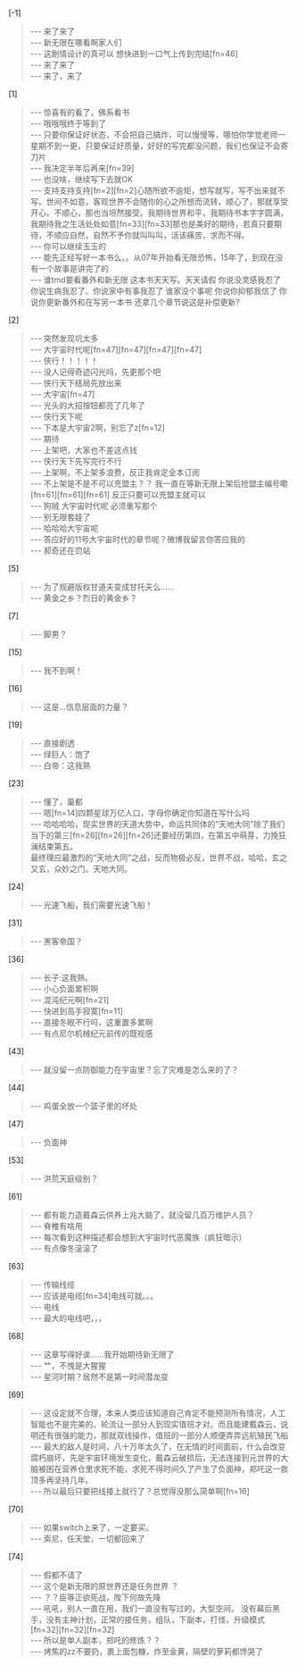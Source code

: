 
[-1] 
>--- 来了来了<br>
>--- 新无限在哪看啊家人们<br>
>--- 这剧情设计的真可以 想快进到一口气上传到完结[fn=46]<br>
>--- 来了来了<br>
>--- 来了，来了<br>

[1] 
>--- 惊喜有的看了，佛系看书<br>
>--- 哦哦哦终于等到了<br>
>--- 只要你保证好状态，不会把自己搞炸，可以慢慢等，哪怕你学觉老师一星期不到一更，只要保证好质量，好好的写完都没问题，我们也保证不会寄刀片<br>
>--- 我决定半年后再来[fn=39]<br>
>--- 也没啥，继续写下去就OK<br>
>--- 支持支持支持[fn=2][fn=2]心随所欲不逾矩，想写就写，写不出来就不写。世间不如意，客观世界不会随你的心之所想而流转，顺心了，那就享受开心。不顺心，那也当坦然接受。我期待世界和平，我期待书本字字圆满，我期待我之生活处处如意[fn=33][fn=33]那也是美好的期待，若真只要期待，不顺应自然，自然不予你就叫叫叫，活该痛苦，求而不得。<br>
>--- 你可以继续玉玉的<br>
>--- 能先正经写好一本书么。。从07年开始看无限恐怖，15年了，到现在没有一个故事是讲完了的<br>
>--- 谁tmd要看番外和新无限 这本书天天写。天天请假 你说没灵感我忍了 你说生病我忍了。你说家中有事我忍了 谁家没个事呢 你说你抑郁我信了 你说你更新番外和在写另一本书 还拿几个章节说这是补偿更新?<br>

[2] 
>--- 突然发现坑太多<br>
>--- 大宇宙时代呢[fn=47][fn=47][fn=47][fn=47]<br>
>--- 侠行！！！！！<br>
>--- 没人记得奇迹闪光吗，先更那个吧<br>
>--- 侠行天下结局先放出来<br>
>--- 大宇宙[fn=47]<br>
>--- 光头的大招按钮都亮了几年了<br>
>--- 侠行天下呢<br>
>--- 下本是大宇宙2啊，别忘了z[fn=12]<br>
>--- 期待<br>
>--- 上架吧，大家也不差这点钱<br>
>--- 侠行天下先写完行不行<br>
>--- 上架啊，不上架多浪费，反正我肯定全本订阅<br>
>--- 不上架是不是不可以充盟主？？ 我一直在等新无限上架后抢盟主编号嘞[fn=61][fn=61][fn=61] 反正只要可以充盟主就可以<br>
>--- 狗贼 大宇宙时代呢 必须重写那个<br>
>--- 别无限套娃了<br>
>--- 哈哈哈大宇宙呢<br>
>--- 答应好的11号大宇宙时代的章节呢？微博我留言你答应我的<br>
>--- 郝奇还在罚站<br>

[5] 
>--- 为了规避版权甘道夫变成甘托夫么……<br>
>--- 黄金之乡？烈日的黄金乡？<br>

[7] 
>--- 脚男？<br>

[15] 
>--- 我不到啊！<br>

[16] 
>--- 这是…信息层面的力量？<br>

[19] 
>--- 直接剧透<br>
>--- 绿巨人：饱了<br>
>--- 白帝：这我熟<br>

[23] 
>--- 懂了，巢都<br>
>--- 嗯[fn=14]四颗星球万亿人口，字母你确定你知道在写什么吗<br>
>--- 哈哈哈哈，现实世界的天道大势中，命运共同体的“天地大同”除了我们当下的第三[fn=26][fn=26][fn=26]还要经历第四，在第五中萌芽，力挽狂澜结束第五。    
    最终理应最激烈的“天地大同”之战，反而物极必反，世界不战，哈哈，玄之又玄，众妙之门。天地大同。<br>

[24] 
>--- 光速飞船，我们需要光速飞船！<br>

[31] 
>--- 黑客帝国？<br>

[36] 
>--- 长子:这我熟。<br>
>--- 小心负面累积啊<br>
>--- 混沌纪元啊[fn=21]<br>
>--- 快进到高手寂寞[fn=11]<br>
>--- 直接冬眠不行吗，这重置多累啊<br>
>--- 有点尼尔机械纪元前传的既视感<br>

[43] 
>--- 就没留一点防御能力在宇宙里？忘了灾难是怎么来的了？<br>

[44] 
>--- 鸡蛋全放一个篮子里的坏处<br>

[47] 
>--- 负面神<br>

[53] 
>--- 洪荒天庭级别？<br>

[61] 
>--- 都有能力造戴森云供养上兆大脑了，就没留几百万维护人员？<br>
>--- 脊椎有啥用<br>
>--- 每次看到这种描述都会想到大宇宙时代恶魔族（疯狂暗示）<br>
>--- 有点像冬滚滚了<br>

[63] 
>--- 传输线缆<br>
>--- 应该是电缆[fn=34]电线可就。。。<br>
>--- 电线<br>
>--- 最大的电线吧，，，<br>

[68] 
>--- 这章写得好诶……我开始期待新无限了<br>
>--- 艹，不愧是大猩猩<br>
>--- 星河时期？居然不是第一时间潜龙变<br>

[69] 
>--- 这设定就不合理，本来人类应该知道自己肯定不能预测所有情况，人工智能也不是完美的。轮流让一部分人到现实值班才对。而且能建戴森云，说明还有很强的能力，那就双线操作，值班的一部分人顺便弄弄远航殖民飞船<br>
>--- 最大的敌人是时间，八十万年太久了，在无情的时间面前，什么会改变腐朽崩坏，先是宇宙环境发生变化，戴森云破损后，无法连接到元世界的大脑被困在营养仓里求死不能，求死不得时间久了产生了负面神，郑吒这一救顶多再坚持几年。<br>
>--- 所以最后只要把线接上就行了？总觉得没那么简单啊[fn=16]<br>

[70] 
>--- 如果switch上来了，一定要买。<br>
>--- 索尼，任天堂，一切都回来了<br>

[74] 
>--- 假都不请了<br>
>--- 这个是新无限的原世界还是任务世界 ？<br>
>--- ？？臣等正欲死战，陛下何故先降<br>
>--- 吼吼，别人一直在用，我们一直没有写过的，大型空间。  没有幕后黑手，没有主神计划，正常的接任务，组队，下副本，打怪，升级模式[fn=32][fn=32][fn=32]<br>
>--- 所以是单人副本，郑吒的修炼？？<br>
>--- 烤焦的zz不要扔，裹上面包糠，炸至金黄，隔壁的萝莉都馋哭了<br>

